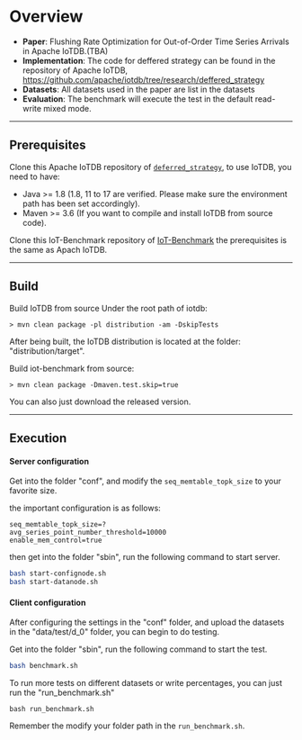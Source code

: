 # Overview

- **Paper**: Flushing Rate Optimization for Out-of-Order Time Series Arrivals in Apache IoTDB.(TBA)
- **Implementation**: The code for deffered strategy can be found in the repository of Apache IoTDB, https://github.com/apache/iotdb/tree/research/deffered_strategy
- **Datasets**: All datasets used in the paper are list in the datasets
- **Evaluation**: The benchmark will execute the test in the default read-write mixed mode.
___ 
 
## Prerequisites

Clone this Apache IoTDB repository of [`deferred_strategy`](https://github.com/apache/iotdb/tree/research/deffered_strategy), to use IoTDB, you need to have:
- Java >= 1.8 (1.8, 11 to 17 are verified. Please make sure the environment path has been set accordingly).
- Maven >= 3.6 (If you want to compile and install IoTDB from source code).

Clone this IoT-Benchmark repository of [IoT-Benchmark](https://github.com/thulab/iot-benchmark)
the prerequisites is the same as Apach IoTDB.
___

## Build

Build IoTDB from source
Under the root path of iotdb:
```
> mvn clean package -pl distribution -am -DskipTests
```
After being built, the IoTDB distribution is located at the folder: "distribution/target".

Build iot-benchmark from source:
```
> mvn clean package -Dmaven.test.skip=true
```
You can also just download the released version.
___

## Execution

#### Server configuration
Get into the folder "conf", and modify the `seq_memtable_topk_size` to your favorite size.

the important configuration is as follows:
```
seq_memtable_topk_size=?
avg_series_point_number_threshold=10000
enable_mem_control=true
```

then get into the folder "sbin", run the following command to start server.

```bash
bash start-confignode.sh
bash start-datanode.sh
```
#### Client configuration
After configuring the settings in the "conf" folder, and upload the datasets in the "data/test/d_0" folder,
you can begin to do testing.

Get into the folder "sbin", run the following command to start the test.

```bash
bash benchmark.sh
```

To run more tests on different datasets or write percentages, you can just run the "run_benchmark.sh"
```
bash run_benchmark.sh
```

Remember the modify your folder path in the `run_benchmark.sh`.
